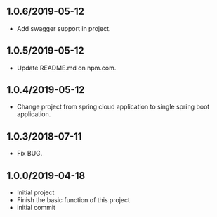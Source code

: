 ## 1.0.6/2019-05-12
* Add swagger support in project.

## 1.0.5/2019-05-12
* Update README.md on npm.com.

## 1.0.4/2019-05-12
* Change project from spring cloud application to single spring boot application.

## 1.0.3/2018-07-11
* Fix BUG.

## 1.0.0/2019-04-18
* Initial project
* Finish the basic function of this project
* initial commit
